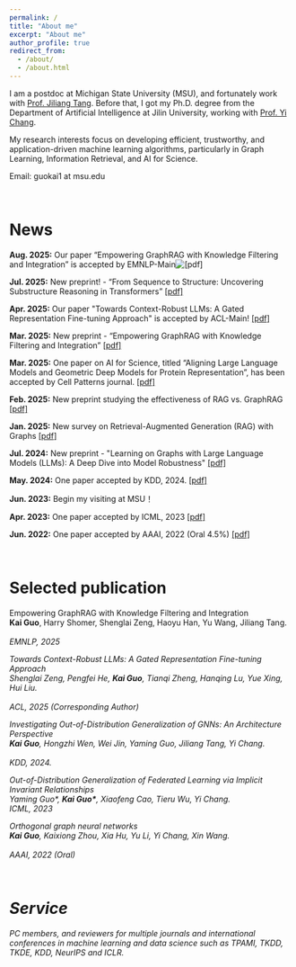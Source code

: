 ```yaml
---
permalink: /
title: "About me"
excerpt: "About me"
author_profile: true
redirect_from: 
  - /about/
  - /about.html
---
```


I am a postdoc at Michigan State University (MSU), and fortunately work with [Prof. Jiliang Tang](https://www.cse.msu.edu/~tangjili/).
Before that, I got my Ph.D. degree from the Department of Artificial Intelligence at Jilin University, 
working with [Prof. Yi Chang](http://www.yichang-cs.com/). 


My research interests focus on developing efficient, trustworthy, and application-driven machine learning algorithms, particularly in Graph Learning, Information Retrieval, and AI for Science.

Email: guokai1 at msu.edu 


<br />

News
=====
**Aug. 2025:** Our paper “Empowering GraphRAG with Knowledge Filtering and Integration” is accepted by EMNLP-Main![[pdf]](https://arxiv.org/abs/2503.13804)

**Jul. 2025:** New preprint! - “From Sequence to Structure: Uncovering Substructure
Reasoning in Transformers” [[pdf]](https://arxiv.org/pdf/2507.10435)

**Apr. 2025:** Our paper "Towards Context-Robust LLMs: A Gated Representation Fine-tuning Approach" is accepted by ACL-Main! [[pdf]](https://arxiv.org/pdf/2502.14100)

**Mar. 2025:** New preprint - “Empowering GraphRAG with Knowledge Filtering and Integration” [[pdf]](https://arxiv.org/abs/2503.13804)

**Mar. 2025:**  One paper on AI for Science, titled “Aligning Large Language Models and Geometric Deep Models for Protein Representation”, has been accepted by Cell Patterns journal. [[pdf]](https://arxiv.org/abs/2411.05316)

**Feb. 2025:**  New preprint studying the effectiveness of RAG vs. GraphRAG [[pdf]](https://arxiv.org/pdf/2502.11371)

**Jan. 2025:**   New survey on Retrieval-Augmented Generation (RAG) with Graphs [[pdf]](https://arxiv.org/pdf/2501.00309)

**Jul. 2024:** New preprint - "Learning on Graphs with Large Language Models (LLMs): A Deep Dive into Model Robustness" [[pdf]](https://arxiv.org/pdf/2407.12068)

**May. 2024:** One paper accepted by KDD, 2024. [[pdf]](https://dl.acm.org/doi/10.1145/3637528.3671792) 

<!-- **Dec. 2023:** One paper accepted by Information Sciences, 2023. 

**Aug. 2023:**  One paper accepted by Information Sciences, 2023. -->

**Jun. 2023:**  Begin my visiting at MSU！

**Apr. 2023:**  One paper accepted by ICML, 2023 [[pdf]](https://proceedings.mlr.press/v202/guo23b/guo23b.pdf) 

**Jun. 2022:**  One paper accepted by AAAI, 2022 (Oral 4.5%) [[pdf]](https://cdn.aaai.org/ojs/20316/20316-13-24329-1-2-20220628.pdf)


<br />

Selected publication
=====
Empowering GraphRAG with Knowledge Filtering and Integration<br />
<b>Kai Guo</b>, Harry Shomer, Shenglai Zeng, Haoyu Han, Yu Wang, Jiliang Tang.<br />	
<i>EMNLP, 2025 

Towards Context-Robust LLMs: A Gated Representation Fine-tuning Approach<br />
Shenglai Zeng, Pengfei He, <b>Kai Guo</b>, Tianqi Zheng, Hanqing Lu, Yue Xing, Hui Liu.<br />	
<i>ACL, 2025 (Corresponding Author)</i><br /> 

Investigating Out-of-Distribution Generalization of GNNs: An Architecture Perspective<br />
<b>Kai Guo</b>, Hongzhi Wen, Wei Jin, Yaming Guo, Jiliang Tang, Yi Chang.<br />		
<i>KDD, 2024.</i><br />

Out-of-Distribution Generalization of Federated Learning via Implicit Invariant Relationships<br />
Yaming Guo*, <b>Kai Guo*</b>, Xiaofeng Cao, Tieru Wu, Yi Chang.<br />
<i>ICML, 2023</i><br />

Orthogonal graph neural networks<br />
<b>Kai Guo</b>, Kaixiong Zhou, Xia Hu, Yu Li, Yi Chang, Xin Wang.<br />		
<i>AAAI, 2022 (Oral)</i><br />


<br />

Service
=====
PC members, and reviewers for multiple journals and international conferences in machine learning and data science such as TPAMI, TKDD, TKDE, KDD, NeurIPS and ICLR.